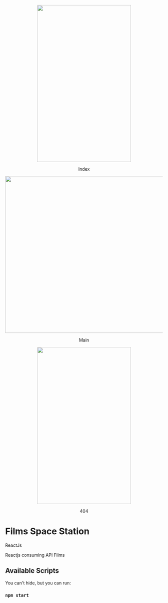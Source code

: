 <p align="center"><img width="300" height="500" src="https://res.cloudinary.com/dvm6sgg1h/image/upload/v1584232371/FilmSpaceStation/la1bqo7krrmosmwqnx78.gif"></p>
<p align="center">Index</p>

<p align="center"><img width="700" height ="500" src="https://res.cloudinary.com/dvm6sgg1h/image/upload/v1584268913/FilmSpaceStation/tbze1uxdm46ch8e8pq1r.jpg"></p>
<p align="center">Main</p>

<p align="center"><img width="300" height ="500" src="https://res.cloudinary.com/dvm6sgg1h/image/upload/v1584232571/FilmSpaceStation/sthlteoyh9tqb15bjgcx.gif"></p>
<p align="center">404</p>



# Films Space Station
ReactJs

Reactjs consuming API Films

## Available Scripts

You can't hide, but you can run:

### `npm start`
